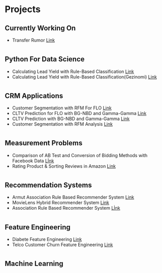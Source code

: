 # Projects  
	
## Currently Working On
  - Transfer Rumor [Link](https://github.com/HakanGnes/TransferRumor-App)
#
## Python For Data Science
  - Calculating Lead Yield with Rule-Based Classification [Link](https://github.com/HakanGnes/Calculating-Lead-Yield-with-Rule-Based-Classification)
  - Calculating Lead Yield with Rule-Based Classification(Gezinomi) [Link](https://github.com/HakanGnes/Calculating-Lead-Yield-with-Rule-Based-Classification-Gezinomi-)
#
## CRM Applications
  - Customer Segmentation with RFM For FLO [Link](https://github.com/HakanGnes/Customer-Segmentation-with-RFM-For-FLO)
  - CLTV Prediction for FLO with BG-NBD and Gamma-Gamma [Link](https://github.com/HakanGnes/CLTV-Prediction-for-FLO-with-BG-NBD-and-Gamma-Gamma)
  - CLTV Prediction with BG-NBD and Gamma-Gamma [Link](https://github.com/HakanGnes/CLTV-Estimation-with-BG-NBD-and-Gamma-Gamma)
  - Customer Segmentation with RFM Analysis [Link](https://github.com/HakanGnes/Customer-Segmentation-with-RFM-Analysis)
#   
## Measurement Problems
  - Comparison of AB Test and Conversion of Bidding Methods with Facebook Data [Lİnk](https://github.com/HakanGnes/Comparison-of-AB-Test-and-Conversion-of-Bidding-Methods-with-Facebook-Data)
  - Rating Product & Sorting Reviews in Amazon [Link](https://github.com/HakanGnes/Rating-Product-Sorting-Reviews-in-Amazon)
#
## Recommendation Systems
  - Armut Association Rule Based Recommender System [Link](https://github.com/HakanGnes/Association-Rule-Based-Recommender-System)
  - MovieLens Hybrid Recommender System [Link](https://github.com/HakanGnes/MovieLens-Hybrid-Recommender-System)
  - Association Rule Based Recommender System [Lİnk](https://github.com/HakanGnes/ASSOCIATION-RULE-LEARNING-)
#
## Feature Engineering
  - Diabete Feature Engineering [Link](https://github.com/HakanGnes/Diabete-Feature-Engineering#diabete-feature-engineering)
  - Telco Customer Churn Feature Engineering [Link](https://github.com/HakanGnes/Telco-Customer-Churn-Feature-Engineering)
#
## Machine Learning

